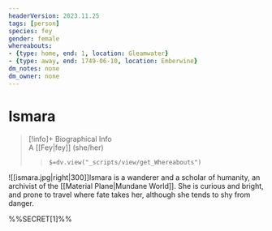```yaml
---
headerVersion: 2023.11.25
tags: [person]
species: fey
gender: female
whereabouts: 
- {type: home, end: 1, location: Gleamwater}
- {type: away, end: 1749-06-10, location: Emberwine}
dm_notes: none
dm_owner: none
---
```

# Ismara
>[!info]+ Biographical Info  
> A [[Fey|fey]] (she/her)  
>> `$=dv.view("_scripts/view/get_Whereabouts")`

![[ismara.jpg|right|300]]Ismara is a wanderer and a scholar of humanity, an archivist of the [[Material Plane|Mundane World]]. She is curious and bright, and prone to travel where fate takes her, although she tends to shy from danger. 

%%SECRET[1]%%